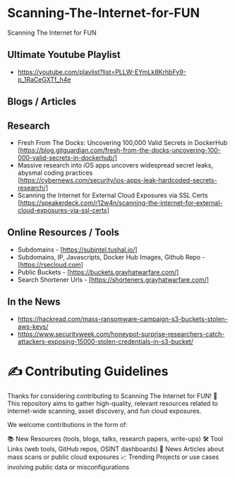 # Scanning-The-Internet-for-FUN
Scanning The Internet for FUN

## Ultimate Youtube Playlist
- https://youtube.com/playlist?list=PLLW-EYmLk8KrhbFy9-p_1RaCeGXTf_h4e

## Blogs / Articles

## Research
- Fresh From The Docks: Uncovering 100,000 Valid Secrets in DockerHub</br>
  [https://blog.gitguardian.com/fresh-from-the-docks-uncovering-100-000-valid-secrets-in-dockerhub/]
- Massive research into iOS apps uncovers widespread secret leaks, abysmal coding practices</br>
  [https://cybernews.com/security/ios-apps-leak-hardcoded-secrets-research/]
- Scanning the Internet for External Cloud Exposures via SSL Certs</br>
  [https://speakerdeck.com/r12w4n/scanning-the-internet-for-external-cloud-exposures-via-ssl-certs]

## Online Resources / Tools
  - Subdomains - [https://subintel.tushal.io/]
  - Subdomains, IP, Javascripts, Docker Hub Images, Github Repo - [https://rsecloud.com]
  - Public Buckets - [https://buckets.grayhatwarfare.com/]
  - Search Shortener Urls - [https://shorteners.grayhatwarfare.com/]

## In the News
- https://hackread.com/mass-ransomware-campaign-s3-buckets-stolen-aws-keys/
- https://www.securityweek.com/honeypot-surprise-researchers-catch-attackers-exposing-15000-stolen-credentials-in-s3-bucket/


# ✍️ Contributing Guidelines
Thanks for considering contributing to Scanning The Internet for FUN! 🎉
This repository aims to gather high-quality, relevant resources related to internet-wide scanning, asset discovery, and fun cloud exposures.

We welcome contributions in the form of:

📚 New Resources (tools, blogs, talks, research papers, write-ups)
🛠️ Tool Links (web tools, GitHub repos, OSINT dashboards)
📰 News Articles about mass scans or public cloud exposures
📈 Trending Projects or use cases involving public data or misconfigurations
